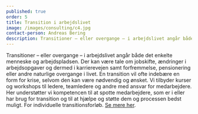 ```yaml
---
published: true
order: 5
title: Transition i arbejdslivet
image: /images/consulting/c4.jpg
contact-person: Andreas Bering
description: Transitioner – eller overgange – i arbejdslivet angår både det enkelte menneske og arbejdspladsen. Der kan være tale om jobskifte, ændringer i arbejdsopgaver og dermed i karrierevejen samt forfremmelse, pensionering eller andre naturlige overgange i livet.
---
```


Transitioner – eller overgange – i arbejdslivet angår både det enkelte menneske og arbejdspladsen. Der kan være tale om jobskifte, ændringer i arbejdsopgaver og dermed i karrierevejen samt forfremmelse, pensionering eller andre naturlige overgange i livet. En transition vil ofte indebære en form for krise, selvom den kan være nødvendig og ønsket. Vi tilbyder kurser og workshops til ledere, teamledere og andre med ansvar for medarbejdere. Her understøtter vi kompetencen til at spotte medarbejdere, som er i eller har brug for transition og til at hjælpe og støtte dem og processen bedst muligt. For individuelle transitionsforløb. [Se mere her](/coaching/).